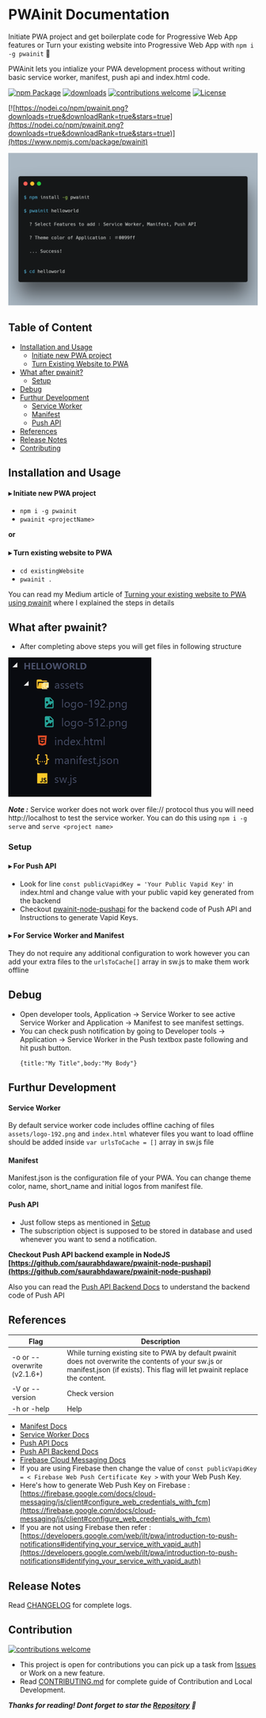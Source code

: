# PWAinit Documentation
Initiate PWA project and get boilerplate code for Progressive Web App features or Turn your existing website into Progressive Web App with `npm i -g pwainit` 🎉

PWAinit lets you intialize your PWA development process without writing basic service worker, manifest, push api and index.html code.

[![npm Package](https://img.shields.io/npm/v/pwainit.svg)](https://www.npmjs.org/package/pwainit) [![downloads](https://img.shields.io/npm/dt/pwainit.svg)](http://npm-stat.com/charts.html?package=pwainit)
[![contributions welcome](https://img.shields.io/badge/contributions-welcome-brightgreen.svg?style=flat)](https://github.com/saurabhdaware/pwainit/issues) [![License](https://img.shields.io/npm/l/pwainit.svg)](https://github.com/saurabhdaware/pwainit/blob/master/LICENSE)

[![https://nodei.co/npm/pwainit.png?downloads=true&downloadRank=true&stars=true](https://nodei.co/npm/pwainit.png?downloads=true&downloadRank=true&stars=true)](https://www.npmjs.com/package/pwainit)

![Cmd ScreenShot](images/pwainit.png)

## Table of Content
- [Installation and Usage](#installation-and-usage)
    - [Initiate new PWA project](#initiate-new-pwa-project)
    - [Turn Existing Website to PWA](#turn-existing-website-to-pwa)
- [What after pwainit?](#what-after-pwainit)
    - [Setup](#setup)
- [Debug](#debug)
- [Furthur Development](#furthur-development)
    - [Service Worker](#service-worker)
    - [Manifest](#manifest)
    - [Push API](#push-api)
- [References](#references)
- [Release Notes](#release-notes)
- [Contributing](#contribution)


## Installation and Usage
#### ▸ Initiate new PWA project
- `npm i -g pwainit`
- `pwainit <projectName>`  

**or**

#### ▸ Turn existing website to PWA
- `cd existingWebsite` 
- `pwainit .`

You can read my Medium article of [Turning your existing website to PWA using pwainit](https://medium.com/@saurabhdaware/turning-your-existing-website-to-pwa-using-pwainit-8c56c42abc4e) where I explained the steps in details


## What after pwainit?
- After completing above steps you will get files in following structure

![Directory structure screenshot](images/dir.png)


***Note :*** Service worker does not work over file:// protocol thus you will need http://localhost to test the service worker. You can do this using `npm i -g serve` and `serve <project name>`

### Setup

#### ▸ For Push API
- Look for line `const publicVapidKey = 'Your Public Vapid Key'` in index.html and change value with your public vapid key generated from the backend
- Checkout [pwainit-node-pushapi](https://github.com/saurabhdaware/pwainit-node-pushapi) for the backend code of Push API and Instructions to generate Vapid Keys.


#### ▸ For Service Worker and Manifest
They do not require any additional configuration to work however you can add your extra files to the `urlsToCache[]` array in sw.js to make them work offline

## Debug
- Open developer tools, Application -> Service Worker to see active Service Worker and Application -> Manifest to see manifest settings.
- You can check push notification by going to Developer tools -> Application -> Service Worker in the Push textbox paste following and hit push button. 
    ```
    {title:"My Title",body:"My Body"}
    ```

## Furthur Development
#### Service Worker
By default service worker code includes offline caching of files `assets/logo-192.png` and `index.html` whatever files you want to load offline should be added inside `var urlsToCache = []` array in sw.js file

#### Manifest
Manifest.json is the configuration file of your PWA. You can change theme color, name, short_name and initial logos from manifest file.

#### Push API
- Just follow steps as mentioned in [Setup](#setup)
- The subscription object is supposed to be stored in database and used whenever you want to send a notification.

    
**Checkout Push API backend example in NodeJS [https://github.com/saurabhdaware/pwainit-node-pushapi](https://github.com/saurabhdaware/pwainit-node-pushapi)**

Also you can read the [Push API Backend Docs](https://developers.google.com/web/ilt/pwa/introduction-to-push-notifications#working_with_data_payloads) to understand the backend code of Push API


## References
| Flag | Description |
|--------------|-------------|
| -o or --overwrite (v2.1.6+) | While turning existing site to PWA by default pwainit does not overwrite the contents of your sw.js or manifest.json (if exists). This flag will let pwainit replace the content.|
| -V or --version| Check version |
| -h or -help| Help |
- [Manifest Docs](https://developers.google.com/web/fundamentals/web-app-manifest/)
- [Service Worker Docs](https://developers.google.com/web/fundamentals/primers/service-workers/) 
- [Push API Docs](https://developers.google.com/web/ilt/pwa/introduction-to-push-notifications)
- [Push API Backend Docs](https://developers.google.com/web/ilt/pwa/introduction-to-push-notifications#working_with_data_payloads)
- [Firebase Cloud Messaging Docs](https://firebase.google.com/docs/cloud-messaging/js/client#configure_web_credentials_with_fcm)
- If you are using Firebase then change the value of `const publicVapidKey = < Firebase Web Push Certificate Key >` with your Web Push Key.
- Here's how to generate Web Push Key on Firebase : [https://firebase.google.com/docs/cloud-messaging/js/client#configure_web_credentials_with_fcm](https://firebase.google.com/docs/cloud-messaging/js/client#configure_web_credentials_with_fcm)
- If you are not using Firebase then refer :
[https://developers.google.com/web/ilt/pwa/introduction-to-push-notifications#identifying_your_service_with_vapid_auth](https://developers.google.com/web/ilt/pwa/introduction-to-push-notifications#identifying_your_service_with_vapid_auth)

## Release Notes
Read [CHANGELOG](CHANGELOG.md) for complete logs.

## Contribution 
[![contributions welcome](https://img.shields.io/badge/contributions-welcome-brightgreen.svg?style=flat)](https://github.com/saurabhdaware/pwainit/issues)

- This project is open for contributions you can pick up a task from [Issues](https://github.com/saurabhdaware/pwainit/issues) or Work on a new feature.
- Read [CONTRIBUTING.md](http://github.com/saurabhdaware/pwainit/blob/master/CONTRIBUTING.md) for complete guide of Contribution and Local Development.

***Thanks for reading! Dont forget to star the [Repository](https://github.com/saurabhdaware) 🎉***

